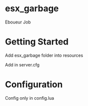 # esx_garbage

  Eboueur Job

# Getting Started

  Add esx_garbage folder into resources
  
  Add in server.cfg
  
# Configuration
  Config only in config.lua
